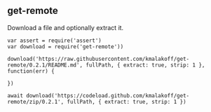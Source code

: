 ## get-remote

Download a file and optionally extract it.

```
var assert = require('assert')
var download = require('get-remote'))

download('https://raw.githubusercontent.com/kmalakoff/get-remote/0.2.1/README.md', fullPath, { extract: true, strip: 1 }, function(err) {

})

await download('https://codeload.github.com/kmalakoff/get-remote/zip/0.2.1', fullPath, { extract: true, strip: 1 })
```
